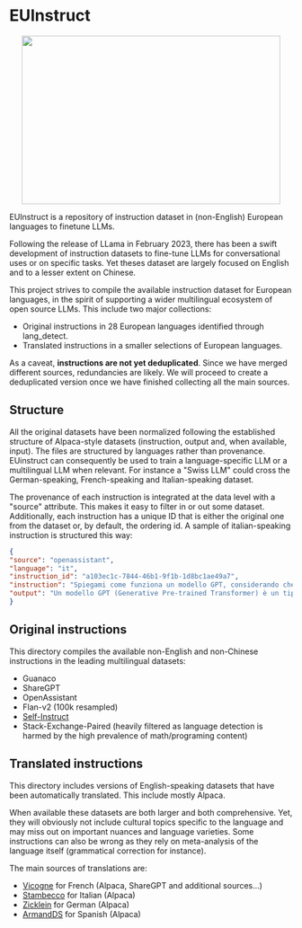# EUInstruct
<p align="center">
  <img width="460" height="300" src="https://upload.wikimedia.org/wikipedia/commons/thumb/b/b7/Flag_of_Europe.svg/320px-Flag_of_Europe.svg.png">
</p>

EUInstruct is a repository of instruction dataset in (non-English) European languages to finetune LLMs.

Following the release of LLama in February 2023, there has been a swift development of instruction datasets to fine-tune LLMs for conversational uses or on specific tasks. Yet theses dataset are largely focused on English and to a lesser extent on Chinese. 

This project strives to compile the available instruction dataset for European languages, in the spirit of supporting a wider multilingual ecosystem of open source LLMs. This include two major collections:
* Original instructions in 28 European languages identified through lang_detect.
* Translated instructions in a smaller selections of European languages.

As a caveat, **instructions are not yet deduplicated**. Since we have merged different sources, redundancies are likely. We will proceed to create a deduplicated version once we have finished collecting all the main sources.

## Structure
All the original datasets have been normalized following the established structure of Alpaca-style datasets (instruction, output and, when available, input). The files are structured by languages rather than provenance. EUinstruct can consequently be used to train a language-specific LLM or a multilingual LLM when relevant. For instance a "Swiss LLM" could cross the German-speaking, French-speaking and Italian-speaking dataset.

The provenance of each instruction is integrated at the data level with a "source" attribute. This makes it easy to filter in or out some dataset. Additionally, each instruction has a unique ID that is either the original one from the dataset or, by default, the ordering id. A sample of italian-speaking instruction is structured this way:

```json
{
"source": "openassistant",
"language": "it", 
"instruction_id": "a103ec1c-7844-46b1-9f1b-1d8bc1ae49a7", 
"instruction": "Spiegami come funziona un modello GPT, considerando che di deep learning ne capisco poco", 
"output": "Un modello GPT (Generative Pre-trained Transformer) è un tipo di modello di deep learning che è stato addestrato su grandi quantità di testo in modo da essere in grado di generare testo in modo autonomo. Questi modelli sono basati su una architettura Transformer, che è stata progettata per gestire le relazioni tra parole in una frase.\n\nIn sintesi, un modello GPT funziona analizzando una grande quantità di testo e cercando di capire le relazioni tra le parole. Questo gli permette di prevedere la prossima parola in una frase in base alle parole che lo precedono. Quando viene addestrato su un grande corpus di testo, un modello GPT impara a generare testo coerente e plausibile in base alle relazioni tra le parole che ha visto durante l'addestramento.\n\nPer comprendere meglio come funziona un modello GPT, puoi immaginarlo come un bambino che impara a scrivere frasi guardando molte frasi scritte da altre persone. Il bambino impara a capire le relazioni tra le parole e le regole grammaticali e può quindi generare frasi coerenti e plausibili. Allo stesso modo, un modello GPT impara a capire le relazioni tra le parole e le regole grammaticali guardando molte frasi scritte da altre persone (cioè, il corpus di testo su cui è stato addestrato)."
}
```

## Original instructions

This directory compiles the available non-English and non-Chinese instructions in the leading multilingual datasets:
* Guanaco
* ShareGPT
* OpenAssistant
* Flan-v2 (100k resampled)
* [Self-Instruct](https://github.com/yizhongw/self-instruct)
* Stack-Exchange-Paired (heavily filtered as language detection is harmed by the high prevalence of math/programing content)

## Translated instructions
This directory includes versions of English-speaking datasets that have been automatically translated. This include mostly Alpaca.

When available these datasets are both larger and both comprehensive. Yet, they will obviously not include cultural topics specific to the language and may miss out on important nuances and language varieties. Some instructions can also be wrong as they rely on meta-analysis of the language itself (grammatical correction for instance).

The main sources of translations are:
* [Vicogne](https://github.com/bofenghuang/vigogne) for French (Alpaca, ShareGPT and additional sources…)
* [Stambecco](https://github.com/mchl-labs/stambecco) for Italian (Alpaca)
* [Zicklein](https://github.com/avocardio/zicklein) for German (Alpaca)
* [ArmandDS](https://github.com/ArmandDS/blog-post/tree/main/NLP/LLM-ALPACA-SPANISH) for Spanish (Alpaca)
